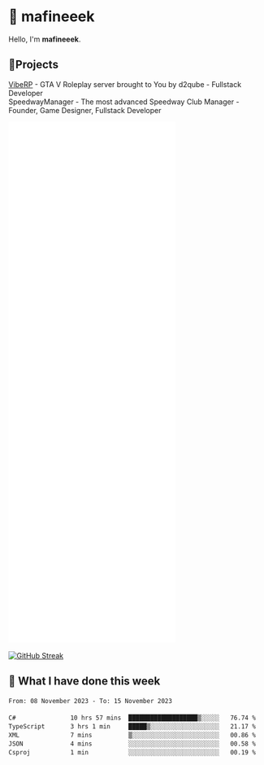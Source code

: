 # 👋 mafineeek
Hello, I'm **mafineeek**.

## 📝Projects

[VibeRP](https://v-rp.pl) - GTA V Roleplay server brought to You by d2qube - Fullstack Developer<br/>
SpeedwayManager - The most advanced Speedway Club Manager - Founder, Game Designer, Fullstack Developer


![](./github-metrics.svg)

[![GitHub Streak](https://streak-stats.demolab.com/?user=mafineeek)](https://git.io/streak-stats)

## 📰 What I have done this week
<!--START_SECTION:waka-->

```txt
From: 08 November 2023 - To: 15 November 2023

C#               10 hrs 57 mins  ███████████████████▒░░░░░   76.74 %
TypeScript       3 hrs 1 min     █████▒░░░░░░░░░░░░░░░░░░░   21.17 %
XML              7 mins          ▒░░░░░░░░░░░░░░░░░░░░░░░░   00.86 %
JSON             4 mins          ░░░░░░░░░░░░░░░░░░░░░░░░░   00.58 %
Csproj           1 min           ░░░░░░░░░░░░░░░░░░░░░░░░░   00.19 %
```

<!--END_SECTION:waka-->
